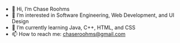 - 👋 Hi, I’m Chase Roohms
- 👀 I’m interested in Software Engineering, Web Development, and UI Design
- 🌱 I’m currently learning Java, C++, HTML, and CSS
- 📫 How to reach me: chaseroohms@gmail.com
